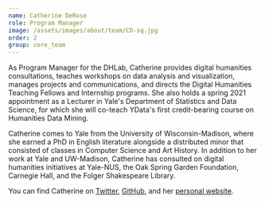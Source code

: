 ```yaml
---
name: Catherine DeRose
role: Program Manager
image: /assets/images/about/team/CD-sq.jpg
order: 2
group: core_team
---
```


As Program Manager for the DHLab, Catherine provides digital humanities consultations, teaches workshops on data analysis and visualization, manages projects and communications, and directs the Digital Humanities Teaching Fellows and Internship programs. She also holds a spring 2021 appointment as a Lecturer in Yale's Department of Statistics and Data Science, for which she will co-teach YData's first credit-bearing course on Humanities Data Mining. 

Catherine comes to Yale from the University of Wisconsin-Madison, where she earned a PhD in English literature alongside a distributed minor that consisted of classes in Computer Science and Art History. In addition to her work at Yale and UW-Madison, Catherine has consulted on digital humanities initiatives at Yale-NUS, the Oak Spring Garden Foundation, Carnegie Hall, and the Folger Shakespeare Library.

You can find Catherine on [Twitter](https://twitter.com/catderose), [GitHub](https://github.com/cderose), and her [personal website](http://www.catherinederose.com/).
